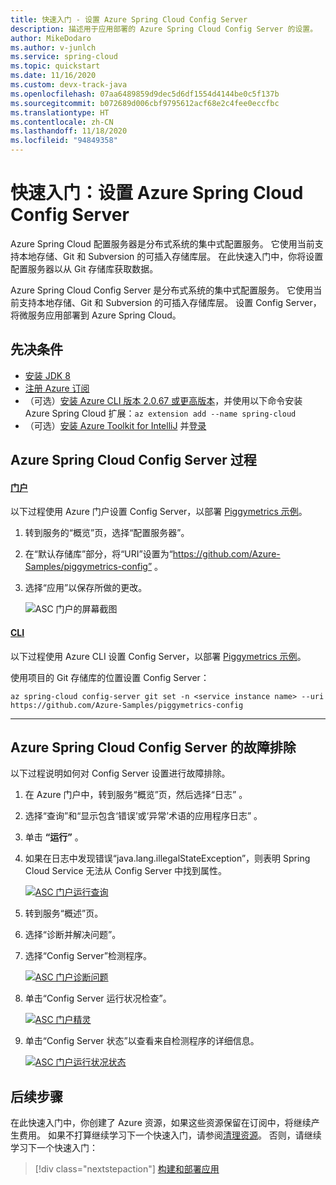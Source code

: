 ```yaml
---
title: 快速入门 - 设置 Azure Spring Cloud Config Server
description: 描述用于应用部署的 Azure Spring Cloud Config Server 的设置。
author: MikeDodaro
ms.author: v-junlch
ms.service: spring-cloud
ms.topic: quickstart
ms.date: 11/16/2020
ms.custom: devx-track-java
ms.openlocfilehash: 07aa6489859d9dec5d6df1554d4144be0c5f137b
ms.sourcegitcommit: b072689d006cbf9795612acf68e2c4fee0eccfbc
ms.translationtype: HT
ms.contentlocale: zh-CN
ms.lasthandoff: 11/18/2020
ms.locfileid: "94849358"
---
```

# <a name="quickstart-set-up-azure-spring-cloud-configuration-server"></a>快速入门：设置 Azure Spring Cloud Config Server

Azure Spring Cloud 配置服务器是分布式系统的集中式配置服务。 它使用当前支持本地存储、Git 和 Subversion 的可插入存储库层。 在此快速入门中，你将设置配置服务器以从 Git 存储库获取数据。

Azure Spring Cloud Config Server 是分布式系统的集中式配置服务。 它使用当前支持本地存储、Git 和 Subversion 的可插入存储库层。  设置 Config Server，将微服务应用部署到 Azure Spring Cloud。

## <a name="prerequisites"></a>先决条件

* [安装 JDK 8](https://docs.microsoft.com/java/azure/jdk/?preserve-view=true&view=azure-java-stable)
* [注册 Azure 订阅](https://www.azure.cn/pricing/1rmb-trial/)
* （可选）[安装 Azure CLI 版本 2.0.67 或更高版本](/cli/install-azure-cli?preserve-view=true&view=azure-cli-latest)，并使用以下命令安装 Azure Spring Cloud 扩展：`az extension add --name spring-cloud`
* （可选）[安装 Azure Toolkit for IntelliJ](https://plugins.jetbrains.com/plugin/8053-azure-toolkit-for-intellij/) 并[登录](https://docs.microsoft.com/azure/developer/java/toolkit-for-intellij/create-hello-world-web-app#installation-and-sign-in)

## <a name="azure-spring-cloud-config-server-procedures"></a>Azure Spring Cloud Config Server 过程

#### <a name="portal"></a>[门户](#tab/Azure-portal)

以下过程使用 Azure 门户设置 Config Server，以部署 [Piggymetrics 示例](spring-cloud-quickstart-sample-app-introduction.md)。

1. 转到服务的“概览”页，选择“配置服务器”。 

2. 在“默认存储库”部分，将“URI”设置为“https://github.com/Azure-Samples/piggymetrics-config” 。

3. 选择“应用”以保存所做的更改。

    ![ASC 门户的屏幕截图](./media/spring-cloud-quickstart-launch-app-portal/portal-config.png)

#### <a name="cli"></a>[CLI](#tab/Azure-CLI)

以下过程使用 Azure CLI 设置 Config Server，以部署 [Piggymetrics 示例](spring-cloud-quickstart-sample-app-introduction.md)。

使用项目的 Git 存储库的位置设置 Config Server：

```azurecli
az spring-cloud config-server git set -n <service instance name> --uri https://github.com/Azure-Samples/piggymetrics-config
```

---

## <a name="troubleshooting-of-azure-spring-cloud-config-server"></a>Azure Spring Cloud Config Server 的故障排除

以下过程说明如何对 Config Server 设置进行故障排除。

1. 在 Azure 门户中，转到服务“概览”页，然后选择“日志” 。 
1. 选择“查询”和“显示包含‘错误’或‘异常’术语的应用程序日志” 。 
1. 单击 **“运行”** 。 
1. 如果在日志中发现错误“java.lang.illegalStateException”，则表明 Spring Cloud Service 无法从 Config Server 中找到属性。

    [ ![ASC 门户运行查询](./media/spring-cloud-quickstart-setup-config-server/setup-config-server-query.png) ](./media/spring-cloud-quickstart-setup-config-server/setup-config-server-query.png)

1. 转到服务“概述”页。
1. 选择“诊断并解决问题”。 
1. 选择“Config Server”检测程序。

    [ ![ASC 门户诊断问题](./media/spring-cloud-quickstart-setup-config-server/setup-config-server-diagnose.png) ](./media/spring-cloud-quickstart-setup-config-server/setup-config-server-diagnose.png)

3. 单击“Config Server 运行状况检查”。

    [ ![ASC 门户精灵](./media/spring-cloud-quickstart-setup-config-server/setup-config-server-genie.png) ](./media/spring-cloud-quickstart-setup-config-server/setup-config-server-genie.png)

4. 单击“Config Server 状态”以查看来自检测程序的详细信息。

    [ ![ASC 门户运行状况状态](./media/spring-cloud-quickstart-setup-config-server/setup-config-server-health-status.png) ](./media/spring-cloud-quickstart-setup-config-server/setup-config-server-health-status.png)

## <a name="next-steps"></a>后续步骤

在此快速入门中，你创建了 Azure 资源，如果这些资源保留在订阅中，将继续产生费用。 如果不打算继续学习下一个快速入门，请参阅[清理资源](spring-cloud-quickstart-logs-metrics-tracing.md#clean-up-resources)。 否则，请继续学习下一个快速入门：

> [!div class="nextstepaction"]
> [构建和部署应用](spring-cloud-quickstart-deploy-apps.md)

